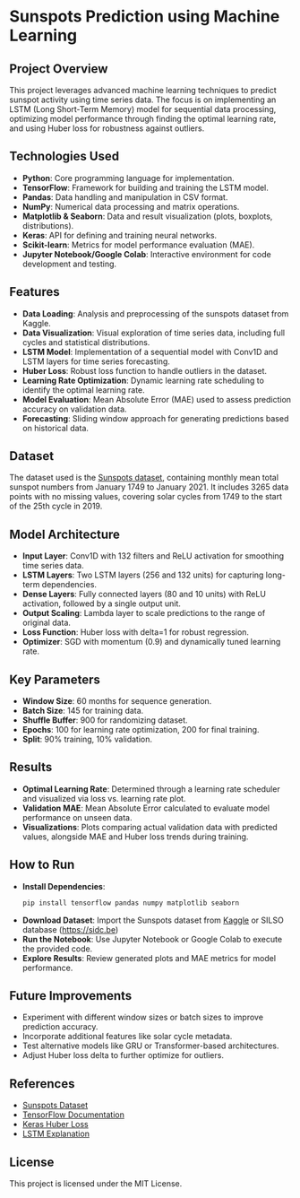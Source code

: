 # Sunspots Prediction using Machine Learning

## Project Overview
This project leverages advanced machine learning techniques to predict sunspot activity using time series data. The focus is on implementing an LSTM (Long Short-Term Memory) model for sequential data processing, optimizing model performance through finding the optimal learning rate, and using Huber loss for robustness against outliers.

## Technologies Used
- **Python**: Core programming language for implementation.
- **TensorFlow**: Framework for building and training the LSTM model.
- **Pandas**: Data handling and manipulation in CSV format.
- **NumPy**: Numerical data processing and matrix operations.
- **Matplotlib & Seaborn**: Data and result visualization (plots, boxplots, distributions).
- **Keras**: API for defining and training neural networks.
- **Scikit-learn**: Metrics for model performance evaluation (MAE).
- **Jupyter Notebook/Google Colab**: Interactive environment for code development and testing.

## Features
- **Data Loading**: Analysis and preprocessing of the sunspots dataset from Kaggle.
- **Data Visualization**: Visual exploration of time series data, including full cycles and statistical distributions.
- **LSTM Model**: Implementation of a sequential model with Conv1D and LSTM layers for time series forecasting.
- **Huber Loss**: Robust loss function to handle outliers in the dataset.
- **Learning Rate Optimization**: Dynamic learning rate scheduling to identify the optimal learning rate.
- **Model Evaluation**: Mean Absolute Error (MAE) used to assess prediction accuracy on validation data.
- **Forecasting**: Sliding window approach for generating predictions based on historical data.

## Dataset
The dataset used is the [Sunspots dataset](https://www.kaggle.com/datasets/robervalt/sunspots), containing monthly mean total sunspot numbers from January 1749 to January 2021. It includes 3265 data points with no missing values, covering solar cycles from 1749 to the start of the 25th cycle in 2019.

## Model Architecture
- **Input Layer**: Conv1D with 132 filters and ReLU activation for smoothing time series data.
- **LSTM Layers**: Two LSTM layers (256 and 132 units) for capturing long-term dependencies.
- **Dense Layers**: Fully connected layers (80 and 10 units) with ReLU activation, followed by a single output unit.
- **Output Scaling**: Lambda layer to scale predictions to the range of original data.
- **Loss Function**: Huber loss with delta=1 for robust regression.
- **Optimizer**: SGD with momentum (0.9) and dynamically tuned learning rate.

## Key Parameters
- **Window Size**: 60 months for sequence generation.
- **Batch Size**: 145 for training data.
- **Shuffle Buffer**: 900 for randomizing dataset.
- **Epochs**: 100 for learning rate optimization, 200 for final training.
- **Split**: 90% training, 10% validation.

## Results
- **Optimal Learning Rate**: Determined through a learning rate scheduler and visualized via loss vs. learning rate plot.
- **Validation MAE**: Mean Absolute Error calculated to evaluate model performance on unseen data.
- **Visualizations**: Plots comparing actual validation data with predicted values, alongside MAE and Huber loss trends during training.

## How to Run
- **Install Dependencies**:
   ```bash
   pip install tensorflow pandas numpy matplotlib seaborn
- **Download Dataset**: Import the Sunspots dataset from [Kaggle](https://www.kaggle.com/datasets/robervalt/sunspots) or SILSO database (https://sidc.be)
- **Run the Notebook**: Use Jupyter Notebook or Google Colab to execute the provided code.
- **Explore Results**: Review generated plots and MAE metrics for model performance.

## Future Improvements
- Experiment with different window sizes or batch sizes to improve prediction accuracy.
- Incorporate additional features like solar cycle metadata.
- Test alternative models like GRU or Transformer-based architectures.
- Adjust Huber loss delta to further optimize for outliers.

## References
- [Sunspots Dataset](https://www.kaggle.com/datasets/robervalt/sunspots)
- [TensorFlow Documentation](https://www.tensorflow.org/)
- [Keras Huber Loss](https://www.tensorflow.org/api_docs/python/tf/keras/losses/Huber)
- [LSTM Explanation](https://colah.github.io/posts/2015-08-Understanding-LSTMs/)

## License
This project is licensed under the MIT License.